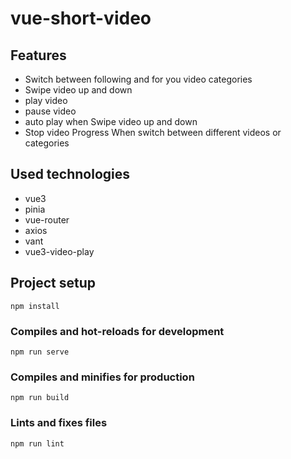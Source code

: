 # vue-short-video
## Features
* Switch between following and for you video categories
* Swipe video up and down
* play video
* pause video
* auto play when Swipe video up and down
* Stop video Progress When switch between different videos or categories

## Used technologies
* vue3
* pinia
* vue-router
* axios
* vant
* vue3-video-play

## Project setup
```
npm install
```

### Compiles and hot-reloads for development
```
npm run serve
```

### Compiles and minifies for production
```
npm run build
```

### Lints and fixes files
```
npm run lint
```

